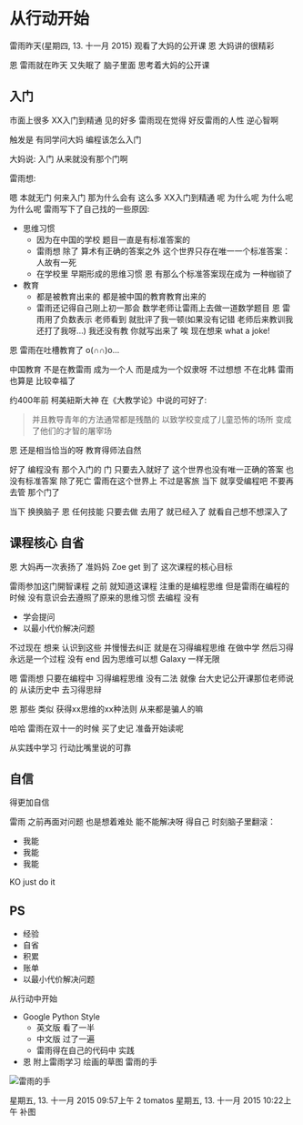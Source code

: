 # 从行动开始
雷雨昨天(星期四, 13. 十一月 2015) 观看了大妈的公开课 
恩 大妈讲的很精彩 

恩 雷雨就在昨天 又失眠了 脑子里面 思考着大妈的公开课

## 入门

 市面上很多 XX入门到精通 见的好多 雷雨现在觉得 好反雷雨的人性 逆心智啊

触发是 有同学问大妈 编程该怎么入门

大妈说: 入门 从来就没有那个门啊

雷雨想:

嗯 本就无门 何来入门 那为什么会有 这么多 XX入门到精通 呢 为什么呢 为什么呢 为什么呢 雷雨写下了自己找的一些原因:

- 思维习惯
	- 因为在中国的学校 题目一直是有标准答案的
	- 雷雨想 除了 算术有正确的答案之外 这个世界只存在唯一一个标准答案：人故有一死
	- 在学校里 早期形成的思维习惯 恩 有那么个标准答案现在成为 一种枷锁了
- 教育
	- 都是被教育出来的 都是被中国的教育教育出来的
	- 雷雨还记得自己刚上初一那会 数学老师让雷雨上去做一道数学题目 恩 雷雨用了负数表示 老师看到 就批评了我一顿(如果没有记错 老师后来教训我 还打了我呀...) 我还没有教 你就写出来了 唉 现在想来 what a joke!

恩 雷雨在吐槽教育了 o(∩∩)o...

中国教育 不是在教雷雨 成为一个人 而是成为一个奴隶呀 不过想想 不在北韩 雷雨也算是 比较幸福了

约400年前 柯美紐斯大神 在《大教学论》中说的可好了:
> 并且教导青年的方法通常都是残酷的 以致学校变成了儿童恐怖的场所 变成了他们的才智的屠宰场

恩 还是相当恰当的呀 教育得师法自然 

好了 编程没有 那个入门的 门 只要去入就好了 这个世界也没有唯一正确的答案 也没有标准答案 除了死亡 雷雨在这个世界上 不过是客旅 当下 就享受编程吧 不要再去管 那个门了 

当下 换换脑子 恩 任何技能 只要去做 去用了 就已经入了 就看自己想不想深入了

## 课程核心 自省

恩 大妈再一次表扬了 准妈妈 Zoe get 到了 这次课程的核心目标

雷雨参加这门開智课程 之前 就知道这课程 注重的是编程思维 但是雷雨在编程的时候 没有意识会去遵照了原来的思维习惯 去编程 没有

- 学会提问
- 以最小代价解决问题

不过现在 想来 认识到这些 并慢慢去纠正 就是在习得编程思维 在做中学 然后习得永远是一个过程 没有 end 因为思维可以想 Galaxy 一样无限

嗯 雷雨想 只要在编程中 习得编程思维 没有二法  就像 台大史记公开课那位老师说的 从读历史中 去习得思辩 

恩 那些 类似 获得xx思维的xx种法则 从来都是骗人的嘛

哈哈 雷雨在双十一的时候 买了史记 准备开始读呢 

从实践中学习 行动比嘴里说的可靠

## 自信

得更加自信 

雷雨 之前再面对问题 也是想着难处 能不能解决呀 得自己 时刻脑子里翻滚：

- 我能
- 我能
- 我能

KO just do it

## PS

- 经验
- 自省
- 积累
- 账单
- 以最小代价解决问题

从行动中开始

- Google Python Style
	- 英文版 看了一半
	- 中文版 过了一遍
	- 雷雨得在自己的代码中 实践
- 恩 附上雷雨学习 绘画的草图 雷雨的手

![雷雨的手](http://dn-jeremiahzhang.qbox.me/20151112hand.jpg)

星期五, 13. 十一月 2015 09:57上午 2 tomatos
星期五, 13. 十一月 2015 10:22上午 补图

